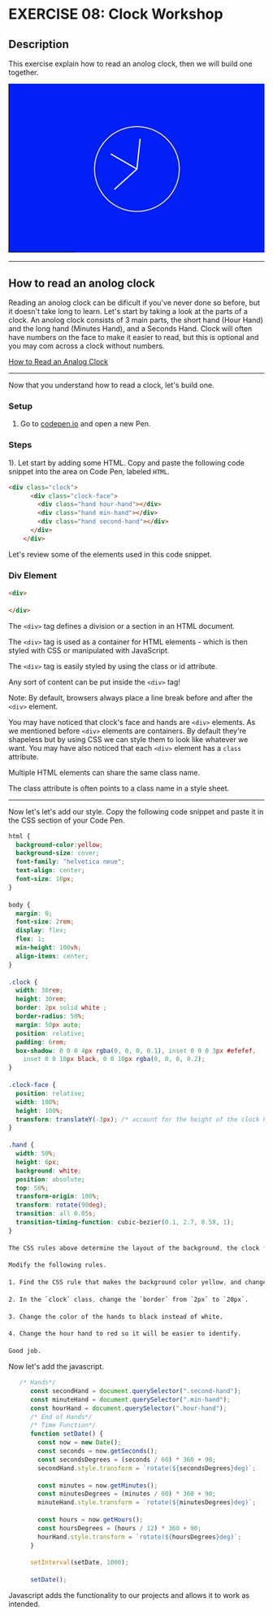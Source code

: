 # EXERCISE 08: Clock Workshop

## Description

This exercise explain how to read an anolog clock, then we will build one together.

![Clock](./images/clock2.png)

---

## How to read an anolog clock

Reading an anolog clock can be dificult if you've never done so before, but it doesn't take long to learn. Let's start by taking a look at the parts of a clock. An anolog clock consists of 3 main parts, the short hand (Hour Hand) and the long hand (Minutes Hand), and a Seconds Hand. Clock will often have numbers on the face to make it easier to read, but this is optional and you may com across a clock without numbers.

[How to Read an Analog Clock](https://www.youtube.com/watch?v=p5gXD70Fubc)

---

Now that you understand how to read a clock, let's build one.

### Setup

1. Go to [codepen.io](https://codepen.io/trending) and open a new Pen.

### Steps

1). Let start by adding some HTML. Copy and paste the following code snippet into the area on Code Pen, labeled `HTML`.

```html
<div class="clock">
      <div class="clock-face">
        <div class="hand hour-hand"></div>
        <div class="hand min-hand"></div>
        <div class="hand second-hand"></div>
      </div>
    </div>

```

Let's review some of the elements used in this code snippet.

### Div Element

```html
<div>

</div>
```

The `<div>` tag defines a division or a section in an HTML document.

The `<div>` tag is used as a container for HTML elements - which is then styled with CSS or manipulated with JavaScript.

The `<div>` tag is easily styled by using the class or id attribute.

Any sort of content can be put inside the `<div>` tag!

Note: By default, browsers always place a line break before and after the `<div>` element.

You may have noticed that clock's face and hands are `<div>` elements. As we mentioned before `<div>` elements are containers. By default they're shapeless but by using CSS we can style them to look like whatever we want. You may have also noticed that each `<div>` element has a `class` attribute.

Multiple HTML elements can share the same class name.

The class attribute is often points to a class name in a style sheet.

---

Now let's let's add our style. Copy the following code snippet and paste it in the CSS section of your Code Pen.

```css
html {
  background-color:yellow;
  background-size: cover;
  font-family: "helvetica neue";
  text-align: center;
  font-size: 10px;
}

body {
  margin: 0;
  font-size: 2rem;
  display: flex;
  flex: 1;
  min-height: 100vh;
  align-items: center;
}

.clock {
  width: 30rem;
  height: 30rem;
  border: 2px solid white ;
  border-radius: 50%;
  margin: 50px auto;
  position: relative;
  padding: 6rem;
  box-shadow: 0 0 0 4px rgba(0, 0, 0, 0.1), inset 0 0 0 3px #efefef,
    inset 0 0 10px black, 0 0 10px rgba(0, 0, 0, 0.2);
}

.clock-face {
  position: relative;
  width: 100%;
  height: 100%;
  transform: translateY(-3px); /* account for the height of the clock hands */
}

.hand {
  width: 50%;
  height: 6px;
  background: white;
  position: absolute;
  top: 50%;
  transform-origin: 100%;
  transform: rotate(90deg);
  transition: all 0.05s;
  transition-timing-function: cubic-bezier(0.1, 2.7, 0.58, 1);
}

The CSS rules above determine the layout of the background, the clock face, the hand, etc.

Modify the following rules.

1. Find the CSS rule that makes the background color yellow, and change it to blue.

2. In the `clock` class, change the `border` from `2px` to `20px`.

3. Change the color of the hands to black instead of white.

4. Change the hour hand to red so it will be easier to identify.

Good job.

```

Now let's add the javascript.

```js
   /* Hands*/
      const secondHand = document.querySelector(".second-hand");
      const minuteHand = document.querySelector(".min-hand");
      const hourHand = document.querySelector(".hour-hand");
      /* End of Hands*/
      /* Time Function*/
      function setDate() {
        const now = new Date();
        const seconds = now.getSeconds();
        const secondsDegrees = (seconds / 60) * 360 + 90;
        secondHand.style.transform = `rotate(${secondsDegrees}deg)`;

        const minutes = now.getMinutes();
        const minutesDegrees = (minutes / 60) * 360 + 90;
        minuteHand.style.transform = `rotate(${minutesDegrees}deg)`;

        const hours = now.getHours();
        const hoursDegrees = (hours / 12) * 360 + 90;
        hourHand.style.transform = `rotate(${hoursDegrees}deg)`;
      }

      setInterval(setDate, 1000);

      setDate();
```

Javascript adds the functionality to our projects and allows it to work as intended.
